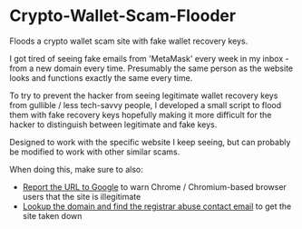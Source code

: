# Crypto-Wallet-Scam-Flooder
Floods a crypto wallet scam site with fake wallet recovery keys.

I got tired of seeing fake emails from 'MetaMask' every week in my inbox - from a new domain every time. Presumably the same person as the website looks and functions exactly the same every time.

To try to prevent the hacker from seeing legitimate wallet recovery keys from gullible / less tech-savvy people, I developed a small script to flood them with fake recovery keys hopefully making it more difficult for the hacker to distinguish between legitimate and fake keys.

Designed to work with the specific website I keep seeing, but can probably be modified to work with other similar scams.

When doing this, make sure to also:
* [Report the URL to Google](https://safebrowsing.google.com/safebrowsing/report_phish/) to warn Chrome / Chromium-based browser users that the site is illegitimate
* [Lookup the domain and find the registrar abuse contact email](https://whois.domaintools.com/) to get the site taken down